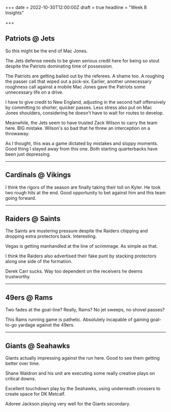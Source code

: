+++
date = 2022-10-30T12:00:00Z
draft = true
headline = "Week 8 Insights"

+++
## Patriots @ Jets

So this might be the end of Mac Jones.

The Jets defense needs to be given serious credit here for being so stout despite the Patriots dominating time of possession.

The Patriots are getting bailed out by the referees. A shame too. A roughing the passer call that wiped out a pick-six. Earlier, another unnecessary roughness call against a mobile Mac Jones gave the Patriots some unnecessary life on a drive.

I have to give credit to New England, adjusting in the second half offensively by committing to shorter, quicker passes. Less stress also put on Mac Jones shoulders, considering he doesn't have to wait for routes to develop.

Meanwhile, the Jets seem to have trusted Zack Wilson to carry the team here. BIG mistake. Wilson's so bad that he threw an interception on a throwaway.

As I thought, this was a game dictated by mistakes and sloppy moments. Good thing I stayed away from this one. Both starting quarterbacks have been just depressing.

***

## Cardinals @ Vikings

I think the rigors of the season are finally taking their toll on Kyler. He took two rough hits at the end. Good opportunity to bet against him and this team going forward.

***

## Raiders @ Saints

The Saints are mustering pressure despite the Raiders chipping and dropping extra protectors back. Interesting.

Vegas is getting manhandled at the line of scrimmage. As simple as that. 

I think the Raiders also advertised their fake punt by stacking protectors along one side of the formation.

Derek Carr sucks. Way too dependent on the receivers he deems trustworthy.

***

## 49ers @ Rams

Two fades at the goal-line? Really, Rams? No jet sweeps, no shovel passes?

This Rams running game is pathetic. Absolutely incapable of gaining goal-to-go yardage against the 49ers.

***

## Giants @ Seahawks

Giants actually impressing against the run here. Good to see them getting better over time.

Shane Waldron and his unit are executing some really creative plays on critical downs. 

Excellent touchdown play by the Seahawks, using underneath crossers to create space for DK Metcalf.

Adoree Jackson playing very well for the Giants secondary.